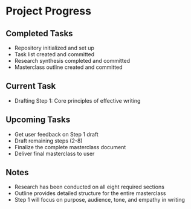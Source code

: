 # Project Progress

## Completed Tasks
- Repository initialized and set up
- Task list created and committed
- Research synthesis completed and committed
- Masterclass outline created and committed

## Current Task
- Drafting Step 1: Core principles of effective writing

## Upcoming Tasks
- Get user feedback on Step 1 draft
- Draft remaining steps (2-8)
- Finalize the complete masterclass document
- Deliver final masterclass to user

## Notes
- Research has been conducted on all eight required sections
- Outline provides detailed structure for the entire masterclass
- Step 1 will focus on purpose, audience, tone, and empathy in writing
